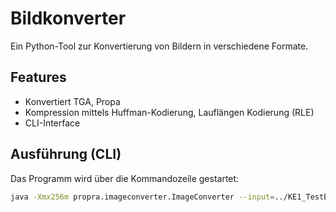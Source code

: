 # Bildkonverter

Ein Python-Tool zur Konvertierung von Bildern in verschiedene Formate.

## Features

- Konvertiert TGA, Propa
- Kompression mittels Huffman-Kodierung, Lauflängen Kodierung (RLE)
- CLI-Interface

## Ausführung (CLI)

Das Programm wird über die Kommandozeile gestartet:

```bash
java -Xmx256m propra.imageconverter.ImageConverter --input=../KE1_TestBilder/test_01_uncompressed.tga --output=../KE1_Konvertiert/test_01.propra

